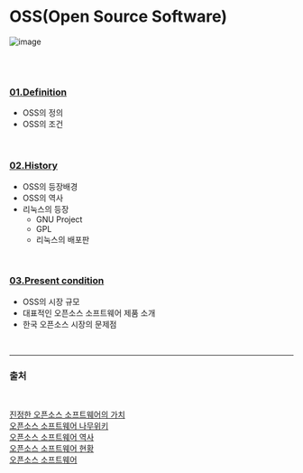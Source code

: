 # OSS(Open Source Software)
 ![image](https://www.xongolab.com/wp-content/uploads/2018/09/46.jpg)

 <br><br>

 ### [01.Definition](https://github.com/oss6team/assignment/blob/main/OSS_History/01.%20Definition.md)
+ OSS의 정의
+ OSS의 조건

 <br>

 ### [02.History](https://github.com/oss6team/assignment/blob/main/OSS_History/02.%20History.md)
+ OSS의 등장배경
+ OSS의 역사
+ 리눅스의 등장
    + GNU Project
    + GPL
    + 리눅스의 배포판
 <br>

 ### [03.Present condition](https://github.com/oss6team/assignment/blob/main/OSS_History/03.%20Present%20Condition.md)

+ OSS의 시장 규모
+ 대표적인 오픈소스 소프트웨어 제품 소개
+ 한국 오픈소스 시장의 문제점


<br>

-------

### 출처 
<br>

 [진정한 오픈소스 소프트웨어의 가치](https://www.comworld.co.kr/news/articleView.html?idxno=50514)
 <br>
 [오픈소스 소프트웨어 나무위키](https://namu.wiki/w/오픈%20소스)
 <br>
 [오픈소스 소프트웨어 역사](https://www.nepla.net/post/오픈소스-소프트웨어의-역사)
 <br>
 [오픈소스 소프트웨어 현황](https://www.kc-ml2.com/posts/blog_OSSguide)
 <br>
 [오픈소스 소프트웨어](http://www.opennaru.com/cloud/opensource-software/)



